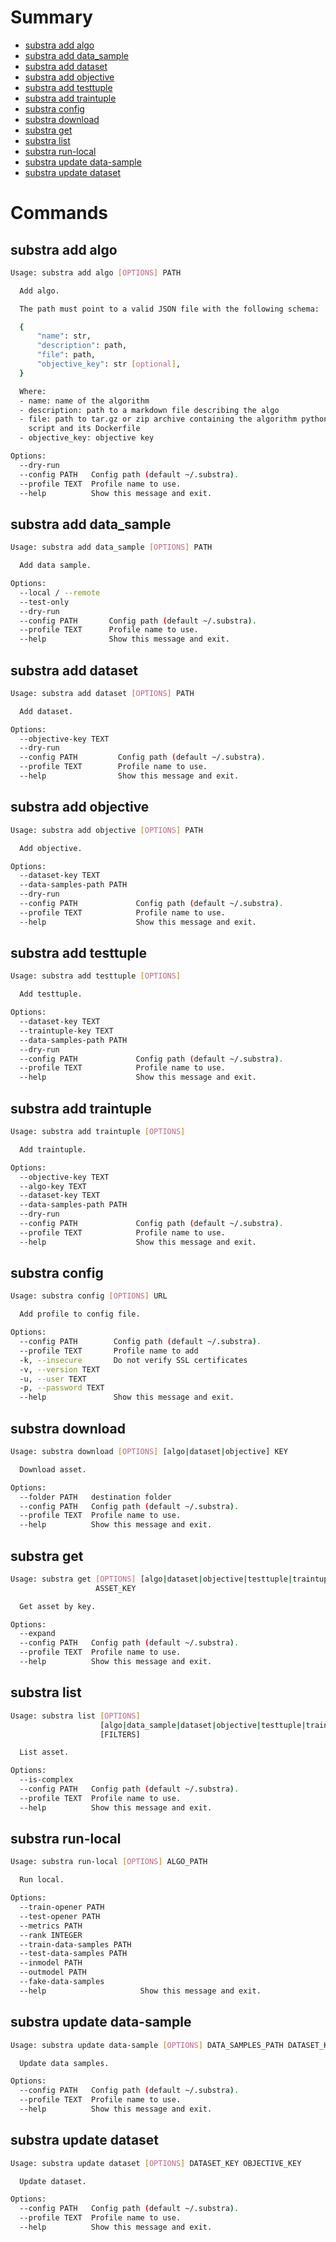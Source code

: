 # Summary

- [substra add algo](#substra-add-algo)
- [substra add data_sample](#substra-add-data_sample)
- [substra add dataset](#substra-add-dataset)
- [substra add objective](#substra-add-objective)
- [substra add testtuple](#substra-add-testtuple)
- [substra add traintuple](#substra-add-traintuple)
- [substra config](#substra-config)
- [substra download](#substra-download)
- [substra get](#substra-get)
- [substra list](#substra-list)
- [substra run-local](#substra-run-local)
- [substra update data-sample](#substra-update-data-sample)
- [substra update dataset](#substra-update-dataset)


# Commands

## substra add algo

```bash
Usage: substra add algo [OPTIONS] PATH

  Add algo.

  The path must point to a valid JSON file with the following schema:

  {
      "name": str,
      "description": path,
      "file": path,
      "objective_key": str [optional],
  }

  Where:
  - name: name of the algorithm
  - description: path to a markdown file describing the algo
  - file: path to tar.gz or zip archive containing the algorithm python
    script and its Dockerfile
  - objective_key: objective key

Options:
  --dry-run
  --config PATH   Config path (default ~/.substra).
  --profile TEXT  Profile name to use.
  --help          Show this message and exit.
```

## substra add data_sample

```bash
Usage: substra add data_sample [OPTIONS] PATH

  Add data sample.

Options:
  --local / --remote
  --test-only
  --dry-run
  --config PATH       Config path (default ~/.substra).
  --profile TEXT      Profile name to use.
  --help              Show this message and exit.
```

## substra add dataset

```bash
Usage: substra add dataset [OPTIONS] PATH

  Add dataset.

Options:
  --objective-key TEXT
  --dry-run
  --config PATH         Config path (default ~/.substra).
  --profile TEXT        Profile name to use.
  --help                Show this message and exit.
```

## substra add objective

```bash
Usage: substra add objective [OPTIONS] PATH

  Add objective.

Options:
  --dataset-key TEXT
  --data-samples-path PATH
  --dry-run
  --config PATH             Config path (default ~/.substra).
  --profile TEXT            Profile name to use.
  --help                    Show this message and exit.
```

## substra add testtuple

```bash
Usage: substra add testtuple [OPTIONS]

  Add testtuple.

Options:
  --dataset-key TEXT
  --traintuple-key TEXT
  --data-samples-path PATH
  --dry-run
  --config PATH             Config path (default ~/.substra).
  --profile TEXT            Profile name to use.
  --help                    Show this message and exit.
```

## substra add traintuple

```bash
Usage: substra add traintuple [OPTIONS]

  Add traintuple.

Options:
  --objective-key TEXT
  --algo-key TEXT
  --dataset-key TEXT
  --data-samples-path PATH
  --dry-run
  --config PATH             Config path (default ~/.substra).
  --profile TEXT            Profile name to use.
  --help                    Show this message and exit.
```

## substra config

```bash
Usage: substra config [OPTIONS] URL

  Add profile to config file.

Options:
  --config PATH        Config path (default ~/.substra).
  --profile TEXT       Profile name to add
  -k, --insecure       Do not verify SSL certificates
  -v, --version TEXT
  -u, --user TEXT
  -p, --password TEXT
  --help               Show this message and exit.
```

## substra download

```bash
Usage: substra download [OPTIONS] [algo|dataset|objective] KEY

  Download asset.

Options:
  --folder PATH   destination folder
  --config PATH   Config path (default ~/.substra).
  --profile TEXT  Profile name to use.
  --help          Show this message and exit.
```

## substra get

```bash
Usage: substra get [OPTIONS] [algo|dataset|objective|testtuple|traintuple]
                   ASSET_KEY

  Get asset by key.

Options:
  --expand
  --config PATH   Config path (default ~/.substra).
  --profile TEXT  Profile name to use.
  --help          Show this message and exit.
```

## substra list

```bash
Usage: substra list [OPTIONS]
                    [algo|data_sample|dataset|objective|testtuple|traintuple]
                    [FILTERS]

  List asset.

Options:
  --is-complex
  --config PATH   Config path (default ~/.substra).
  --profile TEXT  Profile name to use.
  --help          Show this message and exit.
```

## substra run-local

```bash
Usage: substra run-local [OPTIONS] ALGO_PATH

  Run local.

Options:
  --train-opener PATH
  --test-opener PATH
  --metrics PATH
  --rank INTEGER
  --train-data-samples PATH
  --test-data-samples PATH
  --inmodel PATH
  --outmodel PATH
  --fake-data-samples
  --help                     Show this message and exit.
```

## substra update data-sample

```bash
Usage: substra update data-sample [OPTIONS] DATA_SAMPLES_PATH DATASET_KEY

  Update data samples.

Options:
  --config PATH   Config path (default ~/.substra).
  --profile TEXT  Profile name to use.
  --help          Show this message and exit.
```

## substra update dataset

```bash
Usage: substra update dataset [OPTIONS] DATASET_KEY OBJECTIVE_KEY

  Update dataset.

Options:
  --config PATH   Config path (default ~/.substra).
  --profile TEXT  Profile name to use.
  --help          Show this message and exit.
```

